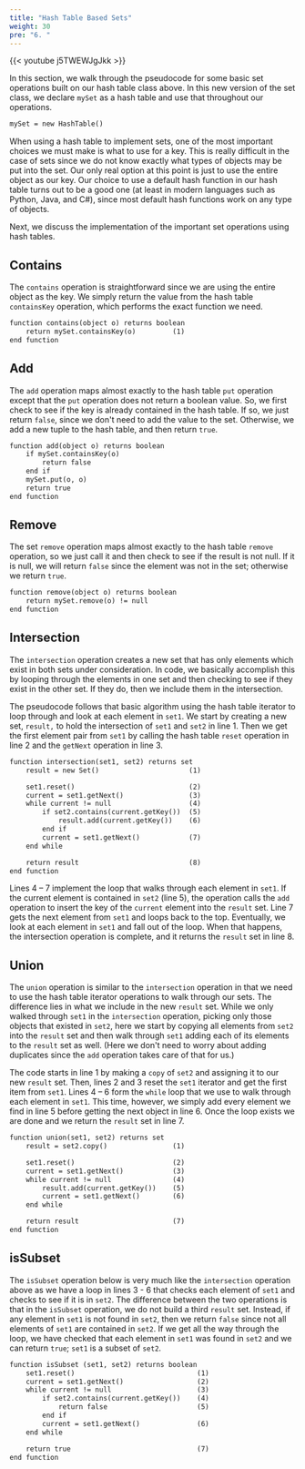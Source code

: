 ```yaml
---
title: "Hash Table Based Sets"
weight: 30
pre: "6. "
---
```

{{< youtube j5TWEWJgJkk  >}}

In this section, we walk through the pseudocode for some basic set operations built on our hash table class above. In this new version of the set class, we declare `mySet` as a hash table and use that throughout our operations.

```tex
mySet = new HashTable()
```

When using a hash table to implement sets, one of the most important choices we must make is what to use for a key. This is really difficult in the case of sets since we do not know exactly what types of objects may be put into the set. Our only real option at this point is just to use the entire object as our key. Our choice to use a default hash function in our hash table turns out to be a good one (at least in modern languages such as Python, Java, and C#), since most default hash functions work on any type of objects.

Next, we discuss the implementation of the important set operations using hash tables.

## Contains

The `contains` operation is straightforward since we are using the entire object as the key. We simply return the value from the hash table `containsKey` operation, which performs the exact function we need.

```tex
function contains(object o) returns boolean
    return mySet.containsKey(o)         (1)
end function
```

## Add

The `add` operation maps almost exactly to the hash table `put` operation except that the `put` operation does not return a boolean value. So, we first check to see if the key is already contained in the hash table. If so, we just return `false`, since we don't need to add the value to the set. Otherwise, we add a new tuple to the hash table, and then return `true`.

```tex
function add(object o) returns boolean
    if mySet.containsKey(o)
        return false
    end if
    mySet.put(o, o)
    return true
end function
```

## Remove

The set `remove` operation maps almost exactly to the hash table `remove` operation, so we just call it and then check to see if the result is not null. If it is null, we will return `false` since the element was not in the set; otherwise we return `true`.

```tex
function remove(object o) returns boolean
    return mySet.remove(o) != null
end function
```

## Intersection

The `intersection` operation creates a new set that has only elements which exist in both sets under consideration. In code, we basically accomplish this by looping through the elements in one set and then checking to see if they exist in the other set. If they do, then we include them in the intersection.

The pseudocode follows that basic algorithm using the hash table iterator to loop through and look at each element in `set1`.  We start by creating a new set, `result,` to hold the intersection of `set1` and `set2` in line 1. Then we get the first element pair from `set1` by calling the hash table `reset` operation in line 2 and the `getNext` operation in line 3. 

```tex
function intersection(set1, set2) returns set
    result = new Set()	                    (1)

    set1.reset()	                        (2)
    current = set1.getNext()	            (3)
    while current != null	                (4)
        if set2.contains(current.getKey())	(5)
            result.add(current.getKey())	(6)
        end if
        current = set1.getNext()	        (7)
    end while

    return result	                        (8)
end function
```

Lines 4 – 7 implement the loop that walks through each element in `set1`. If the current element is contained in `set2` (line 5), the operation calls the `add` operation to insert the key of the `current` element into the `result` set. Line 7 gets the next element from `set1` and loops back to the top.
Eventually, we look at each element in `set1` and fall out of the loop. When that happens, the intersection operation is complete, and it returns the `result` set in line 8.

## Union

The `union` operation is similar to the `intersection` operation in that we need to use the hash table iterator operations to walk through our sets. The difference lies in what we include in the new `result` set. While we only walked through `set1` in the `intersection` operation, picking only those objects that existed in `set2`, here we start by copying all elements from `set2` into the `result` set and then walk through `set1` adding each of its elements to the `result` set as well. (Here we don't need to worry about adding duplicates since the `add` operation takes care of that for us.)

The code starts in line 1 by making a `copy` of `set2` and assigning it to our new `result` set. Then, lines 2 and 3 reset the `set1` iterator and get the first item from `set1`. Lines 4 – 6 form the `while` loop that we use to walk through each element in `set1`. This time, however, we simply add every element we find in line 5 before getting the next object in line 6. Once the loop exists we are done and we return the `result` set in line 7.

```tex
function union(set1, set2) returns set
    result = set2.copy()	            (1)

    set1.reset()	                    (2)
    current = set1.getNext()	        (3)
    while current != null	            (4)
        result.add(current.getKey())	(5)
        current = set1.getNext()	    (6)
    end while

    return result	                    (7)
end function
```

## isSubset

The `isSubset` operation below is very much like the `intersection` operation above as we have a loop in lines 3 - 6 that checks each element of `set1` and checks to see if it is in `set2`. The difference between the two operations is that in the `isSubset` operation, we do not build a third `result` set. Instead, if any element in `set1` is not found in `set2`, then we return `false` since not all elements of `set1` are contained in `set2`. If we get all the way through the loop, we have checked that each element in `set1` was found in `set2` and we can return `true`; `set1` is a subset of `set2`.

```tex
function isSubset (set1, set2) returns boolean
    set1.reset()	                          (1)
    current = set1.getNext()	              (2)
    while current != null	                  (3)
        if set2.contains(current.getKey())	  (4)
            return false	                  (5)
        end if
        current = set1.getNext()	          (6)
    end while

    return true	                              (7)
end function
```

